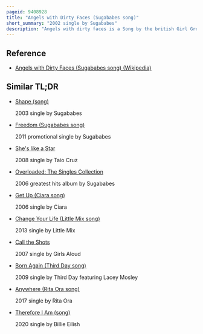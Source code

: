 ```yaml
---
pageid: 9408928
title: "Angels with Dirty Faces (Sugababes song)"
short_summary: "2002 single by Sugababes"
description: "Angels with dirty faces is a Song by the british Girl Group sugababes from their second Studio Album of the same Name. It was written by the Sugababes in Collaboration with Members of Xenomania Brian Higgins bob Bradley Tim Powell and Matthew Del Gray. The Song was produced by Bradley Powell Higgins and Gifford Noel. An uptempo Pop and R & B Record with Dance Influences, it was released on 11 November 2002 as a double a-side with 'stronger', as the Album's third single. The Song received generally positive Reviews from Critics who praised its Composition and highlighted it as one of the best Tracks on the Album."
---
```


## Reference

- [Angels with Dirty Faces (Sugababes song) (Wikipedia)](https://en.wikipedia.org/?curid=9408928)

## Similar TL;DR

- [Shape (song)](/tldr/en/shape-song)

  2003 single by Sugababes

- [Freedom (Sugababes song)](/tldr/en/freedom-sugababes-song)

  2011 promotional single by Sugababes

- [She's like a Star](/tldr/en/shes-like-a-star)

  2008 single by Taio Cruz

- [Overloaded: The Singles Collection](/tldr/en/overloaded-the-singles-collection)

  2006 greatest hits album by Sugababes

- [Get Up (Ciara song)](/tldr/en/get-up-ciara-song)

  2006 single by Ciara

- [Change Your Life (Little Mix song)](/tldr/en/change-your-life-little-mix-song)

  2013 single by Little Mix

- [Call the Shots](/tldr/en/call-the-shots)

  2007 single by Girls Aloud

- [Born Again (Third Day song)](/tldr/en/born-again-third-day-song)

  2009 single by Third Day featuring Lacey Mosley

- [Anywhere (Rita Ora song)](/tldr/en/anywhere-rita-ora-song)

  2017 single by Rita Ora

- [Therefore I Am (song)](/tldr/en/therefore-i-am-song)

  2020 single by Billie Eilish
